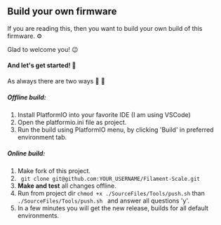 ## Build your own firmware
If you are reading this, then you want to build your own build of this firmware. ⚙️

Glad to welcome you! 😉
#### And let's get started! 🎉

As always there are two ways 🔴 🔵  

    
##### Offline build:
1. Install PlatformIO into your favorite IDE (I am using VSCode)
2. Open the platformio.ini file as project.
3. Run the build using PlatformIO menu, by clicking 'Build' in preferred environment tab.

##### Online build:
1. Make fork of this project.
2. ``` git clone git@github.com:YOUR_USERNAME/Filament-Scale.git```
3. **Make and test** all changes offline.
4. Run from project dir ```chmod +x ./SourceFiles/Tools/push.sh``` than
  ```./SourceFiles/Tools/push.sh ``` and answer all questions 'y'.
5. In a few minutes you will get the new release, builds for all default environments.
